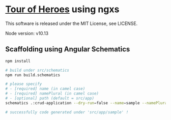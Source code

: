 # [Tour of Heroes](https://angular.jp/tutorial) using ngxs
This software is released under the MIT License, see LICENSE.

Node version: v10.13 

## Scaffolding using Angular Schematics
```bash
npm install

# build under src/schematics
npm run build.schematics

# please specify
# - [required] name (in camel case)
# - [required] namePlural (in camel case)
# - [optional] path (default = src/app)
schematics .:crud-application --dry-run=false --name=sample --namePlural=samples --japaneseName=サンプル

# successfully code generated under 'src/app/sample' !
```